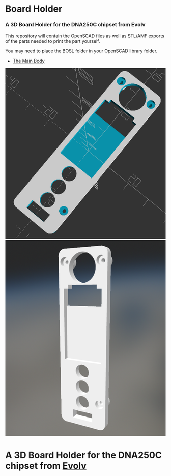 # Board Holder
### A 3D Board Holder for the DNA250C chipset from Evolv

This repository will contain the OpenSCAD files as well as STL/AMF exports of the parts needed to print the part yourself.

You may need to place the BOSL folder in your OpenSCAD library folder.

- [The Main Body](DNA250C_Board_Holder.stl)

![Image1](img/image1.png)
![Image2](img/image2.png)

# A 3D Board Holder for the DNA250C chipset from [Evolv](https://evolvapor.com)
